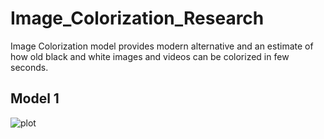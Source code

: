 # Image_Colorization_Research
Image Colorization model provides modern alternative and an estimate of how old black and white images and videos can be colorized in few seconds.

## Model 1
![plot](https://encrypted-tbn0.gstatic.com/images?q=tbn:ANd9GcQTdQTPfpOiqlrcgiRQV5HYdXklpO6dVVXywQ&usqp=CAU)
